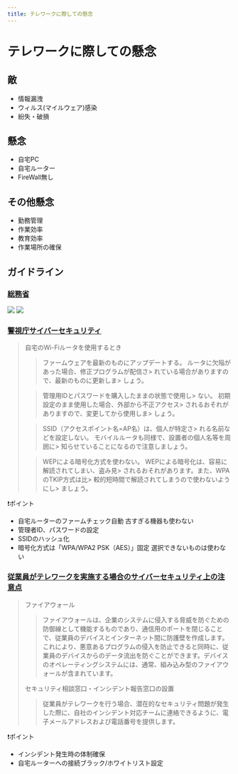 ```yaml
---
title: テレワークに際しての懸念
---
```

# テレワークに際しての懸念


## 敵
- 情報漏洩
- ウィルス(マイルウェア)感染
- 紛失・破損

## 懸念
- 自宅PC
- 自宅ルーター
- FireWall無し

## その他懸念
- 勤務管理
- 作業効率
- 教育効率
- 作業場所の確保


## ガイドライン
### [総務省](https://www.google.com/url?sa=t&source=web&rct=j&url=https://www.soumu.go.jp/main_content/000545372.pdf&ved=2ahUKEwjx_tCtusjoAhWI-2EKHdRFCk8QFjAIegQIAhAB&usg=AOvVaw16Y7vB9qIBgdc_3mgxbyHp)

![](/img/パターン.png)
![](/img/クラウド有効.png)

### [警視庁サイバーセキュリティ](https://www.keishicho.metro.tokyo.jp/smph/kurashi/cyber/joho/telework.html)
> 自宅のWi-Fiルータを使用するとき
> >ファームウェアを最新のものにアップデートする。
> ルータに欠陥があった場合、修正プログラムが配信さ> れている場合がありますので、最新のものに更新しま> しょう。
> 
> >管理用IDとパスワードを購入したままの状態で使用し> ない。
> 初期設定のまま使用した場合、外部から不正アクセス> されるおそれがありますので、変更してから使用しま> しょう。
> 
> >SSID（アクセスポイント名=AP名）は、個人が特定さ> れる名前などを設定しない。
> モバイルルータも同様で、設置者の個人名等を周囲に> 知らせていることになるので注意しましょう。
> 
> >WEPによる暗号化方式を使わない。
> WEPによる暗号化は、容易に解読されてしまい、盗み見> されるおそれがあります。また、WPAのTKIP方式は比> 較的短時間で解読されてしまうので使わないようにし> ましょう。

:exclamation:ポイント
  - 自宅ルーターのファームチェック自動
    古すぎる機器も使わない
  - 管理者ID、パスワードの設定
  - SSIDのハッシュ化
  - 暗号化方式は「WPA/WPA2 PSK（AES）」固定
    選択できないものは使わない

### [従業員がテレワークを実施する場合のサイバーセキュリティ上の注意点](https://www.cybereason.co.jp/blog/security/4527/)
> ファイアウォール
> > ファイアウォールは、企業のシステムに侵入する脅威を防ぐための防御線として機能するものであり、通信用のポートを閉じることで、従業員のデバイスとインターネット間に防護壁を作成します。これにより、悪意あるプログラムの侵入を防止できると同時に、従業員のデバイスからのデータ流出を防ぐことができます。デバイスのオペレーティングシステムには、通常、組み込み型のファイアウォールが含まれています。
>
> セキュリティ相談窓口・インシデント報告窓口の設置
> >従業員がテレワークを行う場合、潜在的なセキュリティ問題が発生した際に、自社のインシデント対応チームに連絡できるように、電子メールアドレスおよび電話番号を提供します。

:exclamation:ポイント
  - インシデント発生時の体制確保
  - 自宅ルーターへの接続ブラック/ホワイトリスト設定
